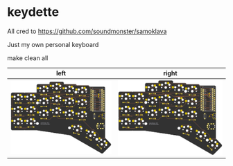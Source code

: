 # keydette
All cred to https://github.com/soundmonster/samoklava

Just my own personal keyboard

make clean all

left | right
-|-
![left](images/board-front.png) | ![right](images/board-back.png)


